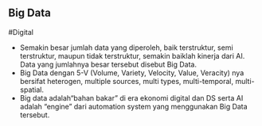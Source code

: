 ## Big Data
#Digital 

* Semakin besar jumlah data yang diperoleh, baik terstruktur, semi terstruktur, maupun tidak terstruktur, semakin baiklah kinerja dari AI. Data yang jumlahnya besar tersebut disebut Big Data.
* Big Data dengan 5-V (Volume, Variety, Velocity, Value, Veracity) nya bersifat heterogen, multiple sources, multi types, multi-temporal, multi-spatial.
* Big data adalah“bahan bakar” di era ekonomi digital dan DS serta AI adalah “engine” dari automation system yang menggunakan Big Data tersebut.